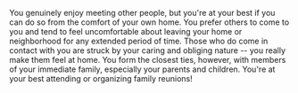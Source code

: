 You genuinely enjoy meeting other people, but you're at your best if you can do so from the comfort of your own home. 
You prefer others to come to you and tend to feel uncomfortable about leaving your home or neighborhood for any extended period of time. 
Those who do come in contact with you are struck by your caring and obliging nature -- you really make them feel at home. 
You form the closest ties, however, with members of your immediate family, especially your parents and children. 
You're at your best attending or organizing family reunions!